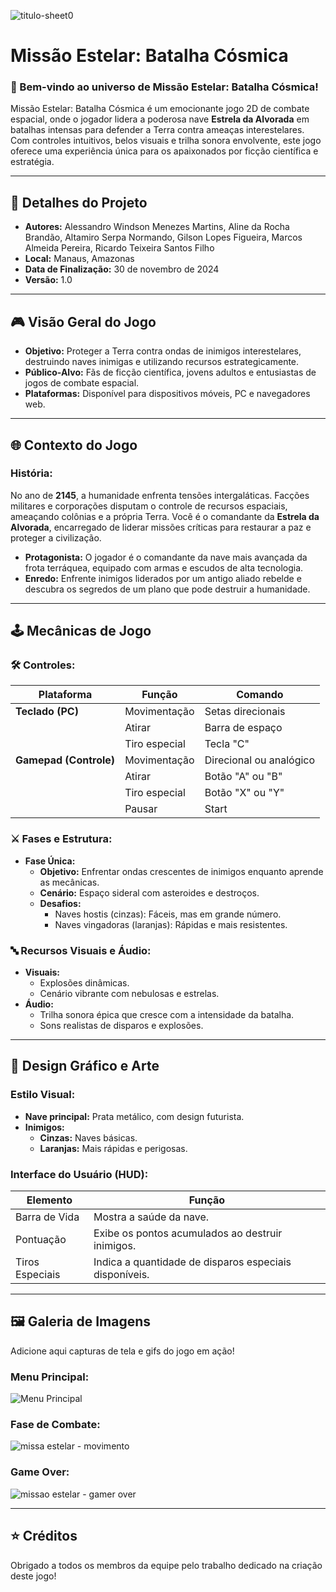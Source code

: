 ![titulo-sheet0](https://github.com/user-attachments/assets/50c7a8d0-a7b7-42eb-aa4c-9deda48495ba)
# Missão Estelar: Batalha Cósmica

### **🚀 Bem-vindo ao universo de Missão Estelar: Batalha Cósmica!**
Missão Estelar: Batalha Cósmica é um emocionante jogo 2D de combate espacial, onde o jogador lidera a poderosa nave **Estrela da Alvorada** em batalhas intensas para defender a Terra contra ameaças interestelares. Com controles intuitivos, belos visuais e trilha sonora envolvente, este jogo oferece uma experiência única para os apaixonados por ficção científica e estratégia.

---

## **🔢 Detalhes do Projeto**
- **Autores:** Alessandro Windson Menezes Martins, Aline da Rocha Brandão, Altamiro Serpa Normando, Gilson Lopes Figueira, Marcos Almeida Pereira, Ricardo Teixeira Santos Filho
- **Local:** Manaus, Amazonas
- **Data de Finalização:** 30 de novembro de 2024
- **Versão:** 1.0

---

## **🎮 Visão Geral do Jogo**

- **Objetivo:** Proteger a Terra contra ondas de inimigos interestelares, destruindo naves inimigas e utilizando recursos estrategicamente.
- **Público-Alvo:** Fãs de ficção científica, jovens adultos e entusiastas de jogos de combate espacial.
- **Plataformas:** Disponível para dispositivos móveis, PC e navegadores web.

---

## **🌐 Contexto do Jogo**

### **História:**
No ano de **2145**, a humanidade enfrenta tensões intergaláticas. Facções militares e corporações disputam o controle de recursos espaciais, ameaçando colônias e a própria Terra. Você é o comandante da **Estrela da Alvorada**, encarregado de liderar missões críticas para restaurar a paz e proteger a civilização.

- **Protagonista:** O jogador é o comandante da nave mais avançada da frota terráquea, equipado com armas e escudos de alta tecnologia.
- **Enredo:** Enfrente inimigos liderados por um antigo aliado rebelde e descubra os segredos de um plano que pode destruir a humanidade.

---

## **🕹️ Mecânicas de Jogo**

### **🛠️ Controles:**
| **Plataforma**       | **Função**         | **Comando**                  |
|----------------------|----------------------|-----------------------------|
| **Teclado (PC)**     | Movimentação       | Setas direcionais           |
|                      | Atirar              | Barra de espaço             |
|                      | Tiro especial       | Tecla "C"                   |
| **Gamepad (Controle)** | Movimentação       | Direcional ou analógico     |
|                      | Atirar              | Botão "A" ou "B"           |
|                      | Tiro especial       | Botão "X" ou "Y"           |
|                      | Pausar              | Start                       |

### **⚔️ Fases e Estrutura:**
- **Fase Única:**
  - **Objetivo:** Enfrentar ondas crescentes de inimigos enquanto aprende as mecânicas.
  - **Cenário:** Espaço sideral com asteroides e destroços.
  - **Desafios:**
    - Naves hostis (cinzas): Fáceis, mas em grande número.
    - Naves vingadoras (laranjas): Rápidas e mais resistentes.

### **🔤 Recursos Visuais e Áudio:**
- **Visuais:**
  - Explosões dinâmicas.
  - Cenário vibrante com nebulosas e estrelas.
- **Áudio:**
  - Trilha sonora épica que cresce com a intensidade da batalha.
  - Sons realistas de disparos e explosões.

---

## **🎨 Design Gráfico e Arte**

### **Estilo Visual:**
- **Nave principal:** Prata metálico, com design futurista.
- **Inimigos:**
  - **Cinzas:** Naves básicas.
  - **Laranjas:** Mais rápidas e perigosas.

### **Interface do Usuário (HUD):**
| Elemento       | Função                                                                 |
|----------------|----------------------------------------------------------------------|
| Barra de Vida  | Mostra a saúde da nave.                                              |
| Pontuação      | Exibe os pontos acumulados ao destruir inimigos.                     |
| Tiros Especiais| Indica a quantidade de disparos especiais disponíveis.               |

---

## **🖼️ Galeria de Imagens**

Adicione aqui capturas de tela e gifs do jogo em ação!

### **Menu Principal:**
![Menu Principal](https://github.com/user-attachments/assets/18c36b91-c806-4f42-8d1a-d8d61e1dc400)


### **Fase de Combate:**
![missa estelar - movimento](https://github.com/user-attachments/assets/6bb9a5c3-4349-4c06-b08d-267903b2cb86)


### **Game Over:**
![missao estelar - gamer over](https://github.com/user-attachments/assets/1b0dc479-a045-4758-b704-3b9e25455428)


---


## **⭐ Créditos**
Obrigado a todos os membros da equipe pelo trabalho dedicado na criação deste jogo!


